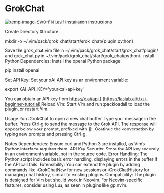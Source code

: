 # GrokChat
[![temp-Image-SW0-FN1.avif](https://i.postimg.cc/wvYRd0ns/temp-Image-SW0-FN1.avif)](https://postimg.cc/t1D43tqX)
Installation Instructions

Create Directory Structure:

mkdir -p ~/.vim/pack/grok_chat/start/grok_chat/{plugin,python}

Save the grok_chat.vim file in ~/.vim/pack/grok_chat/start/grok_chat/plugin/ and grok_chat.py in ~/.vim/pack/grok_chat/start/grok_chat/python/.
Install Python Dependencies: Install the openai Python package:

pip install openai

Set API Key: Set your xAI API key as an environment variable:

export XAI_API_KEY='your-xai-api-key'

You can obtain an API key from https://x.ai/api.[](https://lablab.ai/t/xai-beginner-tutorial)
Reload Vim: Start Vim and run :packloadall to load the plugin, or restart Vim.

Usage
Run :GrokChat to open a new chat buffer.
Type your message in the buffer.
Press Ctrl-g to send the message to the Grok API.
The response will appear below your prompt, prefixed with 🦜:.
Continue the conversation by typing new prompts and pressing Ctrl-g.

Notes
Dependencies: Ensure curl and Python 3 are installed, as Vim’s Python interface requires them.
API Key Security: Store the API key securely in an environment variable, not in the source code.
Error Handling: The Python script includes basic error handling, displaying errors in the buffer if the API call fails.
Extensibility: You can extend the plugin by adding commands like :GrokChatNew for new sessions or :GrokChatHistory for managing chat history, similar to existing plugins.
Compatibility: The plugin is designed for Vim but should work in Neovim. For Neovim-specific features, consider using Lua, as seen in plugins like gp.nvim.

